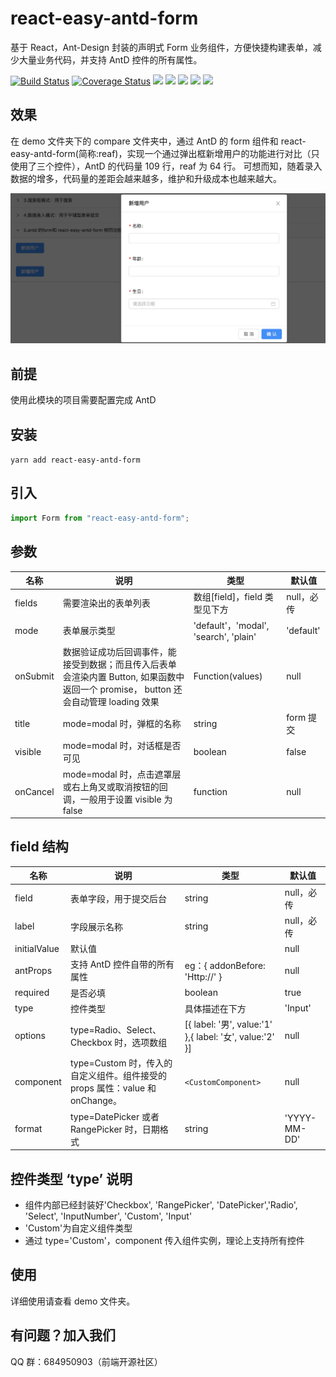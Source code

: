 # react-easy-antd-form

基于 React，Ant-Design 封装的声明式 Form 业务组件，方便快捷构建表单，减少大量业务代码，并支持 AntD 控件的所有属性。

[![Build Status](https://travis-ci.org/lingxiao-Zhu/react-easy-antd-form.svg?branch=master)](https://travis-ci.org/lingxiao-Zhu/react-easy-antd-form)
[![Coverage Status](https://coveralls.io/repos/github/lingxiao-Zhu/react-easy-antd-form/badge.svg?branch=master)](https://coveralls.io/github/lingxiao-Zhu/react-easy-antd-form?branch=master)
![](https://img.shields.io/github/last-commit/lingxiao-Zhu/react-easy-antd-form.svg)
![](https://img.shields.io/github/languages/code-size/lingxiao-Zhu/react-easy-antd-form.svg)
![](https://img.shields.io/npm/dw/react-easy-antd-form.svg)
![](https://img.shields.io/npm/dependency-version/react-easy-antd-form/react.svg)
![](https://img.shields.io/npm/dependency-version/react-easy-antd-form/antd.svg)

## 效果

在 demo 文件夹下的 compare 文件夹中，通过 AntD 的 form 组件和 react-easy-antd-form(简称:reaf)，实现一个通过弹出框新增用户的功能进行对比（只使用了三个控件），AntD 的代码量 109 行，reaf 为 64 行。
可想而知，随着录入数据的增多，代码量的差距会越来越多，维护和升级成本也越来越大。

![功能截图](/screenshots/1.png)

## 前提

使用此模块的项目需要配置完成 AntD

## 安装

`yarn add react-easy-antd-form`

## 引入

```javascript
import Form from "react-easy-antd-form";
```

## 参数

| 名称     | 说明                                                                                                                                 | 类型                                  | 默认值     |
| -------- | ------------------------------------------------------------------------------------------------------------------------------------ | ------------------------------------- | ---------- |
| fields   | 需要渲染出的表单列表                                                                                                                 | 数组[field]，field 类型见下方         | null，必传 |
| mode     | 表单展示类型                                                                                                                         | 'default'，'modal', 'search', 'plain' | 'default'  |
| onSubmit | 数据验证成功后回调事件，能接受到数据；而且传入后表单会渲染内置 Button, 如果函数中返回一个 promise， button 还会自动管理 loading 效果 | Function(values)                      | null       |
| title    | mode=modal 时，弹框的名称                                                                                                            | string                                | form 提交  |
| visible  | mode=modal 时，对话框是否可见                                                                                                        | boolean                               | false      |
| onCancel | mode=modal 时，点击遮罩层或右上角叉或取消按钮的回调，一般用于设置 visible 为 false                                                   | function                              | null       |

## field 结构

| 名称         | 说明                                                                         | 类型                                                    | 默认值       |
| ------------ | ---------------------------------------------------------------------------- | ------------------------------------------------------- | ------------ |
| field        | 表单字段，用于提交后台                                                       | string                                                  | null，必传   |
| label        | 字段展示名称                                                                 | string                                                  | null，必传   |
| initialValue | 默认值                                                                       |                                                         | null         |
| antProps     | 支持 AntD 控件自带的所有属性                                                 | eg：{ addonBefore: 'Http://' }                          | null         |
| required     | 是否必填                                                                     | boolean                                                 | true         |
| type         | 控件类型                                                                     | 具体描述在下方                                          | 'Input'      |
| options      | type=Radio、Select、Checkbox 时，选项数组                                    | [{ label: '男', value:'1' },{ label: '女', value:'2' }] | null         |
| component    | type=Custom 时，传入的自定义组件。组件接受的 props 属性：value 和 onChange。 | `<CustomComponent>`                                     | null         |
| format       | type=DatePicker 或者 RangePicker 时，日期格式                                | string                                                  | 'YYYY-MM-DD' |

## 控件类型 ‘type’ 说明

- 组件内部已经封装好'Checkbox', 'RangePicker', 'DatePicker','Radio', 'Select', 'InputNumber', 'Custom', 'Input'
- 'Custom'为自定义组件类型
- 通过 type='Custom'，component 传入组件实例，理论上支持所有控件

## 使用

详细使用请查看 demo 文件夹。

## 有问题？加入我们

QQ 群：684950903（前端开源社区）
